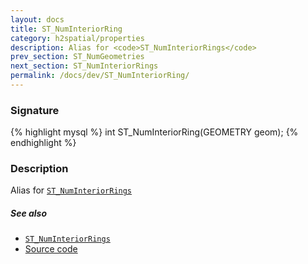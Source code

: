```yaml
---
layout: docs
title: ST_NumInteriorRing
category: h2spatial/properties
description: Alias for <code>ST_NumInteriorRings</code>
prev_section: ST_NumGeometries
next_section: ST_NumInteriorRings
permalink: /docs/dev/ST_NumInteriorRing/
---
```


### Signature

{% highlight mysql %}
int ST_NumInteriorRing(GEOMETRY geom);
{% endhighlight %}

### Description

Alias for [`ST_NumInteriorRings`](../ST_NumInteriorRings)

##### See also

* [`ST_NumInteriorRings`](../ST_NumInteriorRings)
* <a href="https://github.com/irstv/H2GIS/blob/master/h2spatial/src/main/java/org/h2gis/h2spatial/internal/function/spatial/properties/ST_NumInteriorRing.java" target="_blank">Source code</a>
